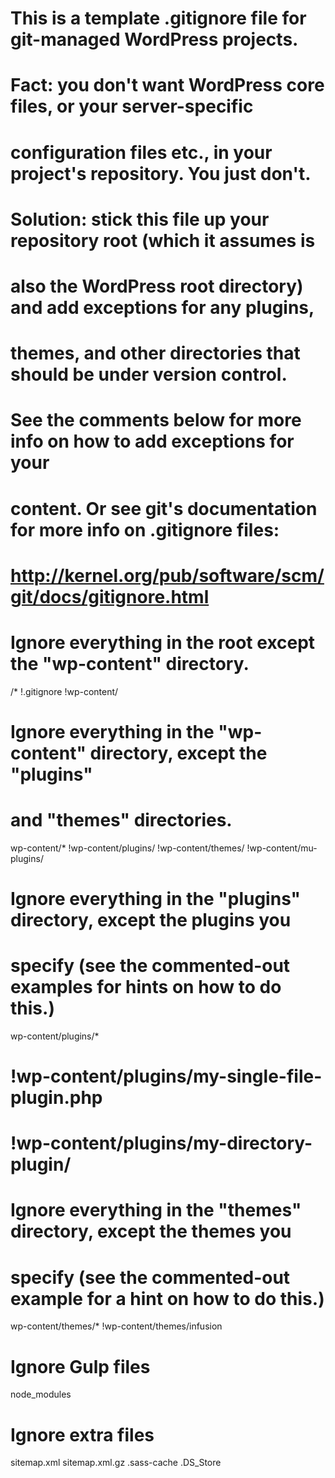 # This is a template .gitignore file for git-managed WordPress projects.
#
# Fact: you don't want WordPress core files, or your server-specific
# configuration files etc., in your project's repository. You just don't.
#
# Solution: stick this file up your repository root (which it assumes is
# also the WordPress root directory) and add exceptions for any plugins,
# themes, and other directories that should be under version control.
#
# See the comments below for more info on how to add exceptions for your
# content. Or see git's documentation for more info on .gitignore files:
# http://kernel.org/pub/software/scm/git/docs/gitignore.html
 
# Ignore everything in the root except the "wp-content" directory.
/*
!.gitignore
!wp-content/
 
# Ignore everything in the "wp-content" directory, except the "plugins"
# and "themes" directories.
wp-content/*
!wp-content/plugins/
!wp-content/themes/
!wp-content/mu-plugins/
 
# Ignore everything in the "plugins" directory, except the plugins you
# specify (see the commented-out examples for hints on how to do this.)
wp-content/plugins/*
# !wp-content/plugins/my-single-file-plugin.php
# !wp-content/plugins/my-directory-plugin/
 
# Ignore everything in the "themes" directory, except the themes you
# specify (see the commented-out example for a hint on how to do this.)
wp-content/themes/*
!wp-content/themes/infusion

# Ignore Gulp files 
node_modules

# Ignore extra files
sitemap.xml
sitemap.xml.gz
.sass-cache
.DS_Store